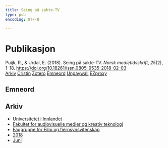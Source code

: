 ```yaml
---
title: Seing på sakte-TV
type: pub
encoding: UTF-8

---
```

<h1>Publikasjon</h1>
<article id="csl-bib-container-I7DZ4NER" class="csl-bib-container">
  <div class="csl-bib-body"> <div class="csl-entry">Puijk, R., &#38; Urdal, E. (2018). Seing på sakte-TV. <i>Norsk medietidsskrift</i>, <i>25</i>(2), 1–18. <a href="https://doi.org/10.18261/issn.0805-9535-2018-02-03">https://doi.org/10.18261/issn.0805-9535-2018-02-03</a></div> </div>
  <div class="csl-bib-buttons">
    <a href="#taxonomy-article-I7DZ4NER" alt="archive" class="csl-bib-button">Arkiv</a>
    <a href="https://app.cristin.no/results/show.jsf?id=1593187" alt="Cristin" class="csl-bib-button">Cristin</a>
    <a href="http://zotero.org/groups/5881554/items/I7DZ4NER" alt="Zotero" class="csl-bib-button">Zotero</a>
    <a href="#keywords-article-I7DZ4NER" alt="keywords" class="csl-bib-button">Emneord</a>
    <a href="https://www.idunn.no/file/pdf/67064937/seing_paa_sakte-tv.pdf" alt="Unpaywall" class="csl-bib-button">Unpaywall</a>
    <a href="https://www.idunn.no/file/pdf/67064937/seing_paa_sakte-tv.pdf" alt="EZproxy" class="csl-bib-button">EZproxy</a>
  </div>
  <div id="csl-bib-meta-container-I7DZ4NER"></div>
</article>
<div id="csl-bib-meta-I7DZ4NER" class="csl-bib-meta">
  <article id="keywords-article-I7DZ4NER" class="keywords-article">
    <h1>Emneord</h1>
    
  </article>
  <article id="taxonomy-article-I7DZ4NER" class="taxonomy-article">
    <h1>Arkiv</h1>
    <ul>
      <li><a href="{{< params subfolder >}}nn/archive/?key=3DCRN523">Universitetet i Innlandet</a></li>
      <li><a href="{{< params subfolder >}}nn/archive/?key=8XUDF4FD">Fakultet for audiovisuelle medier og kreativ teknologi</a></li>
      <li><a href="{{< params subfolder >}}nn/archive/?key=GP9PM6PG">Faggruppe for Film og fjernsynsvitenskap</a></li>
      <li><a href="{{< params subfolder >}}nn/archive/?key=WKVLRWS5">2018</a></li>
      <li><a href="{{< params subfolder >}}nn/archive/?key=56MWXME4">Juni</a></li>
    </ul>
  </article>
</div>
